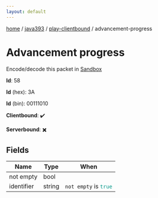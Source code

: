 ```yaml
---
layout: default
---
```


[home](/)  /  [java393](/protocol/java393)  /  [play-clientbound](/protocol/java393/play-clientbound)  /  advancement-progress

# Advancement progress

Encode/decode this packet in [Sandbox](../../../sandbox/java393#PlayClientbound.AdvancementProgress)

**Id**: 58

**Id** (hex): 3A

**Id** (bin): 00111010

**Clientbound**: ✔️

**Serverbound**: ✖️

## Fields

Name | Type | When
---|---|:---:
not empty | bool | 
identifier | string | <code>not empty</code> is <code><span style="color:#009688">true</span></code>
